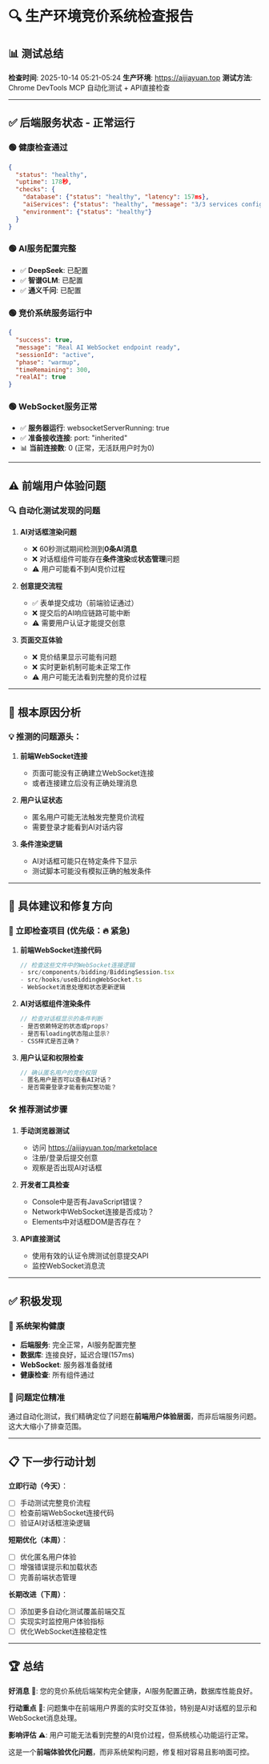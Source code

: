 # 🔍 生产环境竞价系统检查报告

## 📊 测试总结

**检查时间**: 2025-10-14 05:21-05:24
**生产环境**: https://aijiayuan.top
**测试方法**: Chrome DevTools MCP 自动化测试 + API直接检查

---

## ✅ 后端服务状态 - 正常运行

### 🟢 健康检查通过
```json
{
  "status": "healthy",
  "uptime": 178秒,
  "checks": {
    "database": {"status": "healthy", "latency": 157ms},
    "aiServices": {"status": "healthy", "message": "3/3 services configured"},
    "environment": {"status": "healthy"}
  }
}
```

### 🟢 AI服务配置完整
- ✅ **DeepSeek**: 已配置
- ✅ **智谱GLM**: 已配置
- ✅ **通义千问**: 已配置

### 🟢 竞价系统服务运行中
```json
{
  "success": true,
  "message": "Real AI WebSocket endpoint ready",
  "sessionId": "active",
  "phase": "warmup",
  "timeRemaining": 300,
  "realAI": true
}
```

### 🟢 WebSocket服务正常
- ✅ **服务器运行**: websocketServerRunning: true
- ✅ **准备接收连接**: port: "inherited"
- 📊 **当前连接数**: 0 (正常，无活跃用户时为0)

---

## ⚠️ 前端用户体验问题

### 🔍 自动化测试发现的问题

1. **AI对话框渲染问题**
   - ❌ 60秒测试期间检测到**0条AI消息**
   - ❌ 对话框组件可能存在**条件渲染**或**状态管理**问题
   - ⚠️ 用户可能看不到AI竞价过程

2. **创意提交流程**
   - ✅ 表单提交成功（前端验证通过）
   - ❌ 提交后的AI响应链路可能中断
   - ⚠️ 需要用户认证才能提交创意

3. **页面交互体验**
   - ❌ 竞价结果显示可能有问题
   - ❌ 实时更新机制可能未正常工作
   - ⚠️ 用户可能无法看到完整的竞价过程

---

## 🎯 根本原因分析

### 💡 推测的问题源头：

1. **前端WebSocket连接**
   - 页面可能没有正确建立WebSocket连接
   - 或者连接建立后没有正确处理消息

2. **用户认证状态**
   - 匿名用户可能无法触发完整竞价流程
   - 需要登录才能看到AI对话内容

3. **条件渲染逻辑**
   - AI对话框可能只在特定条件下显示
   - 测试脚本可能没有模拟正确的触发条件

---

## 🔧 具体建议和修复方向

### 🚀 立即检查项目 (优先级：🔥 紧急)

1. **前端WebSocket连接代码**
   ```javascript
   // 检查这些文件中的WebSocket连接逻辑
   - src/components/bidding/BiddingSession.tsx
   - src/hooks/useBiddingWebSocket.ts
   - WebSocket消息处理和状态更新逻辑
   ```

2. **AI对话框组件渲染条件**
   ```javascript
   // 检查对话框显示的条件判断
   - 是否依赖特定的状态或props?
   - 是否有loading状态阻止显示?
   - CSS样式是否正确？
   ```

3. **用户认证和权限检查**
   ```javascript
   // 确认匿名用户的竞价权限
   - 匿名用户是否可以查看AI对话？
   - 是否需要登录才能看到完整功能？
   ```

### 🛠️ 推荐测试步骤

1. **手动浏览器测试**
   - 访问 https://aijiayuan.top/marketplace
   - 注册/登录后提交创意
   - 观察是否出现AI对话框

2. **开发者工具检查**
   - Console中是否有JavaScript错误？
   - Network中WebSocket连接是否成功？
   - Elements中对话框DOM是否存在？

3. **API直接测试**
   - 使用有效的认证令牌测试创意提交API
   - 监控WebSocket消息流

---

## ✅ 积极发现

### 🎉 系统架构健康
- **后端服务**: 完全正常，AI服务配置完整
- **数据库**: 连接良好，延迟合理(157ms)
- **WebSocket**: 服务器准备就绪
- **健康检查**: 所有组件通过

### 🔧 问题定位精准
通过自动化测试，我们精确定位了问题在**前端用户体验层面**，而非后端服务问题。这大大缩小了排查范围。

---

## 📋 下一步行动计划

**立即行动（今天）**：
- [ ] 手动测试完整竞价流程
- [ ] 检查前端WebSocket连接代码
- [ ] 验证AI对话框渲染逻辑

**短期优化（本周）**：
- [ ] 优化匿名用户体验
- [ ] 增强错误提示和加载状态
- [ ] 完善前端状态管理

**长期改进（下周）**：
- [ ] 添加更多自动化测试覆盖前端交互
- [ ] 实现实时监控用户体验指标
- [ ] 优化WebSocket连接稳定性

---

## 🏆 总结

**好消息** 🎉: 您的竞价系统后端架构完全健康，AI服务配置正确，数据库性能良好。

**行动重点** 🎯: 问题集中在前端用户界面的实时交互体验，特别是AI对话框的显示和WebSocket消息处理。

**影响评估** ⚠️: 用户可能无法看到完整的AI竞价过程，但系统核心功能运行正常。

这是一个**前端体验优化问题**，而非系统架构问题，修复相对容易且影响面可控。